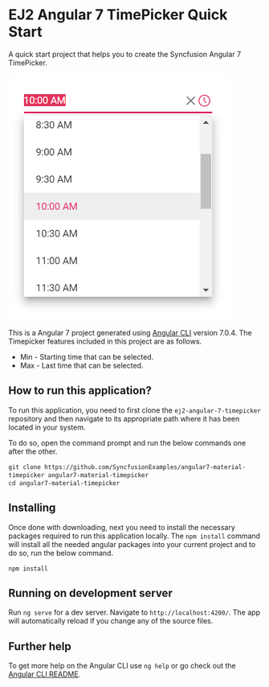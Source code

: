 
# EJ2 Angular 7 TimePicker Quick Start
A quick start project that helps you to create the Syncfusion Angular 7 TimePicker.


![Angular 7 TimePicker](timepicker.png "Angualar 7 TimePicker")

This is a Angular 7 project generated using [Angular CLI](https://github.com/angular/angular-cli) version 7.0.4. The Timepicker features included in this project are as follows.

* Min - Starting time that can be selected.
* Max - Last time that can be selected.

## How to run this application?
To run this application, you need to first clone the `ej2-angular-7-timepicker` repository and then navigate to its appropriate path where it has been located in your system.

To do so, open the command prompt and run the below commands one after the other.

```
git clone https://github.com/SyncfusionExamples/angular7-material-timepicker angular7-material-timepicker
cd angular7-material-timepicker
```

## Installing
Once done with downloading, next you need to install the necessary packages required to run this application locally. The `npm install` command will install all the needed angular packages into your current project and to do so, run the below command.

```
npm install
```

## Running on development server
Run `ng serve` for a dev server. Navigate to `http://localhost:4200/`. The app will automatically reload if you change any of the source files.

## Further help

To get more help on the Angular CLI use `ng help` or go check out the [Angular CLI README](https://github.com/angular/angular-cli/blob/master/README.md).